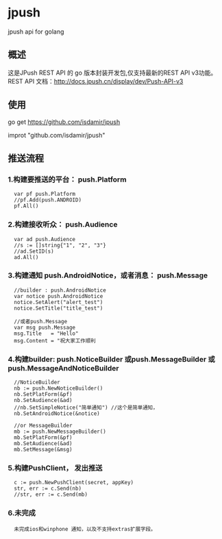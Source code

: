 jpush
=====

jpush api for golang

概述
----------------------------------- 
   这是JPush REST API 的 go 版本封装开发包,仅支持最新的REST API v3功能。
   REST API 文档：http://docs.jpush.cn/display/dev/Push-API-v3
  

使用  
----------------------------------- 
   
   go get https://github.com/isdamir/jpush
   
   improt "github.com/isdamir/jpush"
   
   
推送流程  
----------------------------------- 
### 1.构建要推送的平台： push.Platform
      var pf push.Platform
      //pf.Add(push.ANDROID)
      pf.All()
      
### 2.构建接收听众： push.Audience
      var ad push.Audience
      //s := []string{"1", "2", "3"}
      //ad.SetID(s)
      ad.All()
      
### 3.构建通知 push.AndroidNotice，或者消息： push.Message
      
      //builder : push.AndroidNotice
      var notice push.AndroidNotice
      notice.SetAlert("alert_test")
      notice.SetTitle("title_test")
      
      //或者push.Message
      var msg push.Message
      msg.Title   = "Hello"
      msg.Content = "祝大家工作顺利
      
### 4.构建builder: push.NoticeBuilder 或push.MessageBuilder 或 push.MessageAndNoticeBuilder
      //NoticeBuilder
      nb := push.NewNoticeBuilder()
      nb.SetPlatForm(&pf)
      nb.SetAudience(&ad)
      //nb.SetSimpleNotice("简单通知") //这个是简单通知，
      nb.SetAndroidNotice(&notice)
      
      //or MessageBuilder
      mb := push.NewMessageBuilder()
      mb.SetPlatForm(&pf)
      mb.SetAudience(&ad)
      mb.SetMessage(&msg)
      
### 5.构建PushClient， 发出推送
      c := push.NewPushClient(secret, appKey)
      str, err := c.Send(nb)
      //str, err := c.Send(mb)

  
### 6.未完成
      未完成ios和winphone 通知，以及不支持extras扩展字段。
